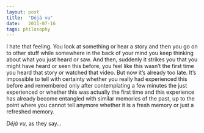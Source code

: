 ```yaml
---
layout: post
title:  "Déjà vu"
date:   2011-07-16
tags: philosophy
---
```


I hate that feeling. You look at something or hear a story and then you go on to other stuff while somewhere in the back of your mind you keep thinking about what you just heard or saw. And then, suddenly it strikes you that you might have heard or seen this before, you feel like this wasn’t the first time you heard that story or watched that video. But now it’s already too late. It’s impossible to tell with certainty whether you really had experienced this before and remembered only after contemplating a few minutes the just experienced or whether this was actually the first time and this experience has already become entangled with similar memories of the past, up to the point where you cannot tell anymore whether it is a fresh memory or just a refreshed memory.

*Déjà vu*, as they say…

